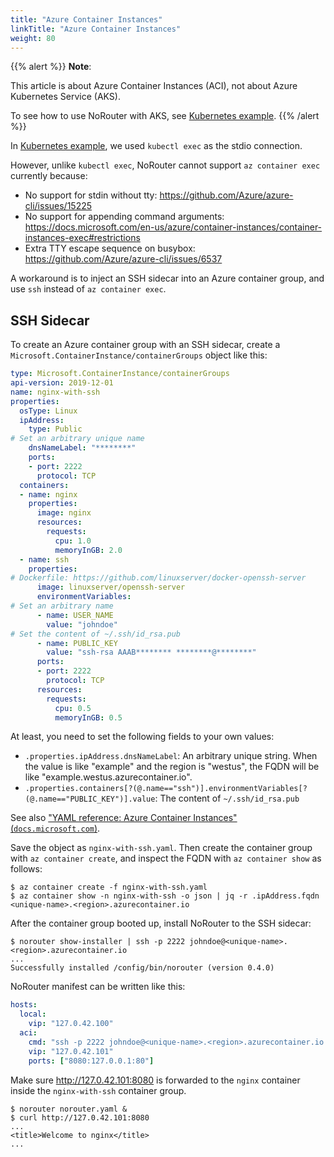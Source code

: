 ```yaml
---
title: "Azure Container Instances"
linkTitle: "Azure Container Instances"
weight: 80
---
```

{{% alert %}}
**Note**:

This article is about Azure Container Instances (ACI), not about Azure Kubernetes Service (AKS).

To see how to use NoRouter with AKS, see [Kubernetes example](../kubernetes/).
{{% /alert %}}

In [Kubernetes example](../kubernetes/), we used `kubectl exec` as the stdio connection.

However, unlike `kubectl exec`, NoRouter cannot support `az container exec` currently because:
- No support for stdin without tty: https://github.com/Azure/azure-cli/issues/15225
- No support for appending command arguments: https://docs.microsoft.com/en-us/azure/container-instances/container-instances-exec#restrictions
- Extra TTY escape sequence on busybox: https://github.com/Azure/azure-cli/issues/6537

A workaround is to inject an SSH sidecar into an Azure container group, and use `ssh` instead of `az container exec`.

## SSH Sidecar

To create an Azure container group with an SSH sidecar, create a `Microsoft.ContainerInstance/containerGroups` object like this:

```yaml
type: Microsoft.ContainerInstance/containerGroups
api-version: 2019-12-01
name: nginx-with-ssh
properties:
  osType: Linux
  ipAddress:
    type: Public
# Set an arbitrary unique name
    dnsNameLabel: "********"
    ports:
    - port: 2222
      protocol: TCP
  containers:
  - name: nginx
    properties:
      image: nginx
      resources:
        requests:
          cpu: 1.0
          memoryInGB: 2.0
  - name: ssh
    properties:
# Dockerfile: https://github.com/linuxserver/docker-openssh-server
      image: linuxserver/openssh-server
      environmentVariables:
# Set an arbitrary name
      - name: USER_NAME
        value: "johndoe"
# Set the content of ~/.ssh/id_rsa.pub
      - name: PUBLIC_KEY
        value: "ssh-rsa AAAB******** ********@********"
      ports:
      - port: 2222
        protocol: TCP
      resources:
        requests:
          cpu: 0.5
          memoryInGB: 0.5
```

At least, you need to set the following fields to your own values:
- `.properties.ipAddress.dnsNameLabel`: An arbitrary unique string. When the value is like "example" and the region is "westus", the FQDN will be like "example.westus.azurecontainer.io".
- `.properties.containers[?(@.name=="ssh")].environmentVariables[?(@.name=="PUBLIC_KEY")].value`: The content of `~/.ssh/id_rsa.pub`

See also ["YAML reference: Azure Container Instances" (`docs.microsoft.com`)](https://docs.microsoft.com/en-us/azure/container-instances/container-instances-reference-yaml).

Save the object as `nginx-with-ssh.yaml`.
Then create the container group with `az container create`, and inspect the FQDN with `az container show` as follows:
```console
$ az container create -f nginx-with-ssh.yaml
$ az container show -n nginx-with-ssh -o json | jq -r .ipAddress.fqdn
<unique-name>.<region>.azurecontainer.io
```

After the container group booted up, install NoRouter to the SSH sidecar:

```console
$ norouter show-installer | ssh -p 2222 johndoe@<unique-name>.<region>.azurecontainer.io
...
Successfully installed /config/bin/norouter (version 0.4.0)
```

NoRouter manifest can be written like this:
```yaml
hosts:
  local:
    vip: "127.0.42.100"
  aci:
    cmd: "ssh -p 2222 johndoe@<unique-name>.<region>.azurecontainer.io -- /config/bin/norouter"
    vip: "127.0.42.101"
    ports: ["8080:127.0.0.1:80"]
```

Make sure http://127.0.42.101:8080 is forwarded to the `nginx` container inside the `nginx-with-ssh` container group.
```console
$ norouter norouter.yaml &
$ curl http://127.0.42.101:8080
...
<title>Welcome to nginx</title>
...
```

